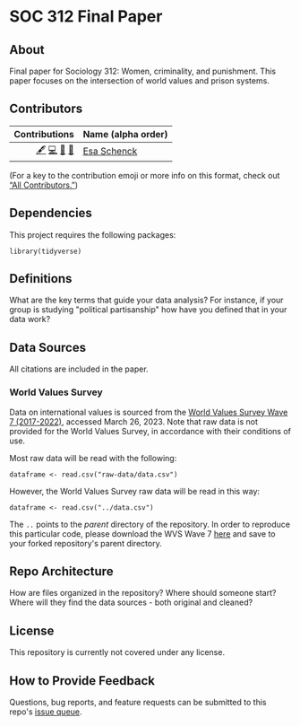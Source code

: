 # SOC 312 Final Paper

## About

Final paper for Sociology 312: Women, criminality, and punishment. This paper focuses on the intersection of world values and prison systems.

## Contributors

<!-- ALL-CONTRIBUTORS-LIST:START -->
| Contributions | Name (alpha order) |
| ----: | :---- |
| [🖋](# "Content") [💻](# "Code") [🤔](# "Ideas and Planning") [🔬](# "Research")| [Esa Schenck](https://github.com/esaschenck) |

<!-- ALL-CONTRIBUTORS-LIST:END -->

(For a key to the contribution emoji or more info on this format, check out [“All Contributors.”](https://allcontributors.org/docs/en/emoji-key))

## Dependencies

This project requires the following packages:

```{r}
library(tidyverse)
```


## Definitions

What are the key terms that guide your data analysis? For instance, if your group is studying "political partisanship" how have you defined that in your data work?

## Data Sources

All citations are included in the paper.

### World Values Survey

Data on international values is sourced from the [World Values Survey Wave 7 (2017-2022)](https://www.worldvaluessurvey.org/WVSDocumentationWV7.jsp), accessed March 26, 2023. Note that raw data is not provided for the World Values Survey, in accordance with their conditions of use.

Most raw data will be read with the following:

```{r}
dataframe <- read.csv("raw-data/data.csv")
```

However, the World Values Survey raw data will be read in this way:

```{r}
dataframe <- read.csv("../data.csv")
```

The `..` points to the *parent* directory of the repository. In order to reproduce this particular code, please download the WVS Wave 7 [here](https://www.worldvaluessurvey.org/WVSDocumentationWV7.jsp) and save to your forked repository's parent directory.


## Repo Architecture

How are files organized in the repository? Where should someone start? Where will they find the data sources - both original and cleaned?


## License

This repository is currently not covered under any license.


## How to Provide Feedback

Questions, bug reports, and feature requests can be submitted to this repo's [issue queue](https://github.com/esaschenck/soc-criminality-paper/issues).

